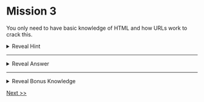 # Mission 3

You only need to have basic knowledge of HTML and how URLs work to crack this. 

<details>
  <summary> Reveal Hint </summary>
  
  **Hint:** Take a closer look at the elements of the HTML form.
  
</details>

---

<details>
  <summary> Reveal Answer </summary>
  
  **Answer:** You can see that there is a hidden child element of the form. The value of this hidden element shows the path to the password file.

  <details>
  <summary>Reveal for Dummies</summary>

  **For Dummies:** You can access the password file using this url 'https://hackthissite.org/missions/basic/3/password.php'.

  </details>
  
</details>

---

<details>
  <summary> Reveal Bonus Knowledge </summary>

  **Bonus Knowledge:** You can also find out this hidden file by monitoring the network traffic.

  In the Developer tools, go to Network section. Then, type in any password in the form and press submit button. You can see that an extra data is sent along with the password when the browser made a request to index.php.

</details>

[Next >>](../Mission%204/)
